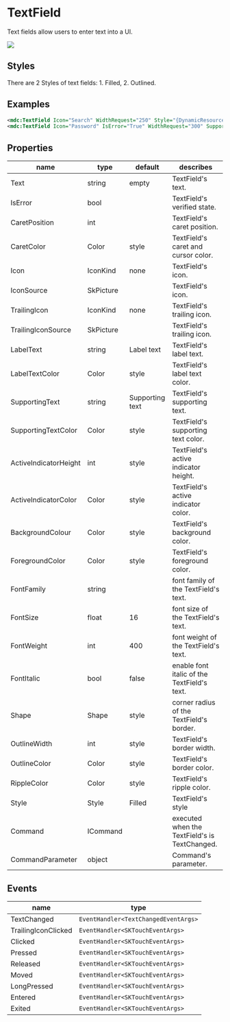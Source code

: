 # TextField

Text fields allow users to enter text into a UI. 



![](/assets/text-fields.png)



## Styles

There are 2 Styles of text fields: 1. Filled,  2. Outlined.



## Examples

```xml
<mdc:TextField Icon="Search" WidthRequest="250" Style="{DynamicResource FilledTextFieldStyle}"/>
<mdc:TextField Icon="Password" IsError="True" WidthRequest="300" SupportingText="Incorrect password" TextChanged="OnTextChanged" TrailingIcon="Remove" TrailingIconClicked="OnTrailingIconClicked" Style="{DynamicResource OutlinedTextFieldStyle}" />
```





## Properties

| name                  | type      | default         | describes                                     |
| --------------------- | --------- | --------------- | --------------------------------------------- |
| Text                  | string    | empty           | TextField's text.                             |
| IsError               | bool      |                 | TextField's verified state.                   |
| CaretPosition         | int       |                 | TextField's caret position.                   |
| CaretColor            | Color     | style           | TextField's caret and cursor color.           |
| Icon                  | IconKind  | none            | TextField's icon.                             |
| IconSource            | SkPicture |                 | TextField's icon.                             |
| TrailingIcon          | IconKind  | none            | TextField's trailing icon.                    |
| TrailingIconSource    | SkPicture |                 | TextField's trailing icon.                    |
| LabelText             | string    | Label text      | TextField's label text.                       |
| LabelTextColor        | Color     | style           | TextField's label text color.                 |
| SupportingText        | string    | Supporting text | TextField's supporting text.                  |
| SupportingTextColor   | Color     | style           | TextField's supporting text color.            |
| ActiveIndicatorHeight | int       | style           | TextField's active indicator height.          |
| ActiveIndicatorColor  | Color     | style           | TextField's active indicator color.           |
| BackgroundColour      | Color     | style           | TextField's background color.                 |
| ForegroundColor       | Color     | style           | TextField's foreground color.                 |
| FontFamily            | string    |                 | font family of the TextField's text.          |
| FontSize              | float     | 16              | font size of the TextField's text.            |
| FontWeight            | int       | 400             | font weight of the TextField's text.          |
| FontItalic            | bool      | false           | enable font italic of the TextField's text.   |
| Shape                 | Shape     | style           | corner radius of the TextField's border.      |
| OutlineWidth          | int       | style           | TextField's border width.                     |
| OutlineColor          | Color     | style           | TextField's border color.                     |
| RippleColor           | Color     | style           | TextField's ripple color.                     |
| Style                 | Style     | Filled          | TextField's style                             |
| Command               | ICommand  |                 | executed when the TextField's is TextChanged. |
| CommandParameter      | object    |                 | Command's parameter.                          |



## Events

| name                | type                                 |
| ------------------- | ------------------------------------ |
| TextChanged         | `EventHandler<TextChangedEventArgs>` |
| TrailingIconClicked | `EventHandler<SKTouchEventArgs>`     |
| Clicked             | `EventHandler<SKTouchEventArgs>`     |
| Pressed             | `EventHandler<SKTouchEventArgs>`     |
| Released            | `EventHandler<SKTouchEventArgs>`     |
| Moved               | `EventHandler<SKTouchEventArgs>`     |
| LongPressed         | `EventHandler<SKTouchEventArgs>`     |
| Entered             | `EventHandler<SKTouchEventArgs>`     |
| Exited              | `EventHandler<SKTouchEventArgs>`     |